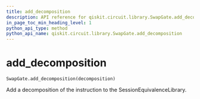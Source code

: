 ```yaml
---
title: add_decomposition
description: API reference for qiskit.circuit.library.SwapGate.add_decomposition
in_page_toc_min_heading_level: 1
python_api_type: method
python_api_name: qiskit.circuit.library.SwapGate.add_decomposition
---
```


# add\_decomposition

<span id="qiskit.circuit.library.SwapGate.add_decomposition" />

`SwapGate.add_decomposition(decomposition)`

Add a decomposition of the instruction to the SessionEquivalenceLibrary.

